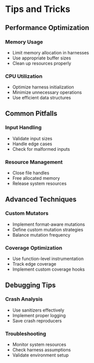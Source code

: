# Tips and Tricks

## Performance Optimization

### Memory Usage
- Limit memory allocation in harnesses
- Use appropriate buffer sizes
- Clean up resources properly

### CPU Utilization
- Optimize harness initialization
- Minimize unnecessary operations
- Use efficient data structures

## Common Pitfalls

### Input Handling
- Validate input sizes
- Handle edge cases
- Check for malformed inputs

### Resource Management
- Close file handles
- Free allocated memory
- Release system resources

## Advanced Techniques

### Custom Mutators
- Implement format-aware mutations
- Define custom mutation strategies
- Balance mutation frequency

### Coverage Optimization
- Use function-level instrumentation
- Track edge coverage
- Implement custom coverage hooks

## Debugging Tips

### Crash Analysis
- Use sanitizers effectively
- Implement proper logging
- Save crash reproducers

### Troubleshooting
- Monitor system resources
- Check harness assumptions
- Validate environment setup

